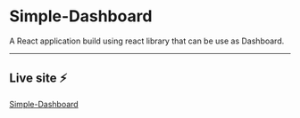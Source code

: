 # Simple-Dashboard

A React application build using react library that can be use as Dashboard.

---

## Live site ⚡

[Simple-Dashboard](https://simple-dashboard-1.web.app/)
